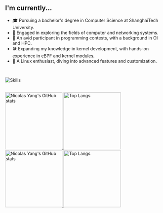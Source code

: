 ## I'm currently...

* 🎓 Pursuing a bachelor's degree in Computer Science at ShanghaiTech University.
* 🌱 Engaged in exploring the fields of computer and networking systems.
* 🎈 An avid participant in programming contests, with a background in OI and HPC.
* 🛠️ Expanding my knowledge in kernel development, with hands-on experience in eBPF and kernel modules.
* 🐧 A Linux enthusiast, diving into advanced features and customization.

<br>

![Skills](https://skillicons.dev/icons?i=py,c,cpp,rust,go,ts,js,bash,latex,regex,matlab,linux,pytorch,cmake,docker,kubernetes,git,vscode,blender,postgres,sqlite,prisma,github,nodejs,fastapi,nestjs,d3,react,tailwind,vue)

<br>

<a href="https://github-readme-stats-one-bice.vercel.app/api?username=profetia&show_icons=true&include_all_commits=true&role=OWNER,ORGANIZATION_MEMBER&count_private=true&card_width=432#gh-light-mode-only" target="_blank">
  <img src="https://github-readme-stats-one-bice.vercel.app/api?username=profetia&show_icons=true&include_all_commits=true&role=OWNER,ORGANIZATION_MEMBER&count_private=true&card_width=432#gh-light-mode-only" alt="Nicolas Yang's GitHub stats" height="185px">
</a>
<a href="https://github-readme-stats-seven-rho-46.vercel.app/api/top-langs/?username=profetia&theme=transparent&layout=compact&langs_count=8&hide=html,css,perl,javascript,cmake,makefile&include_all_commits=true&role=OWNER,ORGANIZATION_MEMBER&include_orgs=true&size_weight=0.5&count_weight=0.5&card_width=432&exclude_repo=dawn-breaker#gh-light-mode-only">
  <img src="https://github-readme-stats-seven-rho-46.vercel.app/api/top-langs/?username=profetia&theme=transparent&layout=compact&langs_count=8&hide=html,css,perl,javascript,cmake,makefile&include_all_commits=true&role=OWNER,ORGANIZATION_MEMBER&include_orgs=true&size_weight=0.5&count_weight=0.5&card_width=432&exclude_repo=dawn-breaker#gh-light-mode-only" alt="Top Langs" height="185px">
</a>

<a href="https://github-readme-stats-one-bice.vercel.app/api?username=profetia&theme=transparent&show_icons=true&include_all_commits=true&role=OWNER,ORGANIZATION_MEMBER&count_private=true&card_width=432#gh-dark-mode-only" target="_blank">
  <img src="https://github-readme-stats-one-bice.vercel.app/api?username=profetia&theme=transparent&show_icons=true&include_all_commits=true&role=OWNER,ORGANIZATION_MEMBER&count_private=true&card_width=432#gh-dark-mode-only" alt="Nicolas Yang's GitHub stats" height="185px">
</a>
<a href="https://github-readme-stats-seven-rho-46.vercel.app/api/top-langs/?username=profetia&theme=transparent&layout=compact&langs_count=8&hide=html,css,perl,javascript,cmake,makefile&include_all_commits=true&role=OWNER,ORGANIZATION_MEMBER&include_orgs=true&size_weight=0.5&count_weight=0.5&card_width=432&exclude_repo=dawn-breaker#gh-dark-mode-only">
  <img src="https://github-readme-stats-seven-rho-46.vercel.app/api/top-langs/?username=profetia&theme=transparent&layout=compact&langs_count=8&hide=html,css,perl,javascript,cmake,makefile&include_all_commits=true&role=OWNER,ORGANIZATION_MEMBER&include_orgs=true&size_weight=0.5&count_weight=0.5&card_width=432&exclude_repo=dawn-breaker#gh-dark-mode-only" alt="Top Langs" height="185px">
</a>
